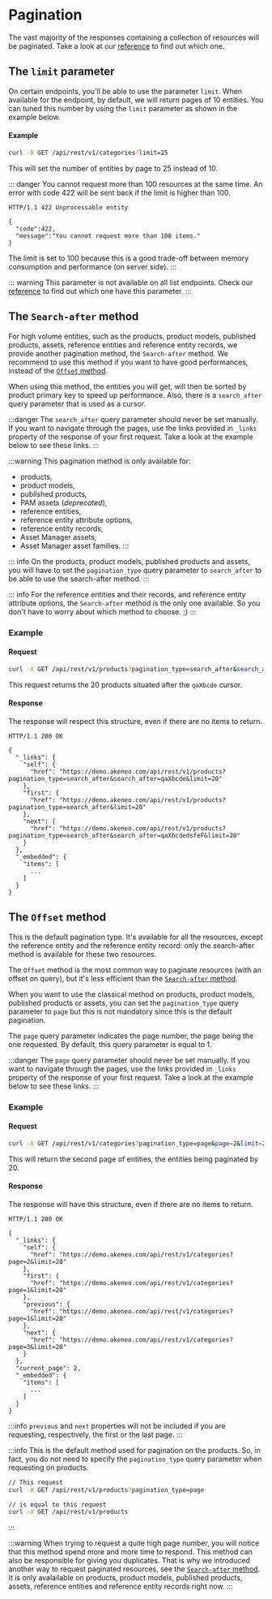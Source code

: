 # Pagination

The vast majority of the responses containing a collection of resources will be paginated. Take a look at our [reference](/api-reference.html) to find out which one.

## The `limit` parameter

On certain endpoints, you'll be able to use the parameter `limit`. When available for the endpoint, by default, we will return pages of 10 entities. You can tuned this number by using the `limit` parameter as shown in the example below.

#### Example
``` bash
curl -X GET /api/rest/v1/categories?limit=25
```

This will set the number of entities by page to 25 instead of 10.

::: danger
You cannot request more than 100 resources at the same time.
An error with code 422 will be sent back if the limit is higher than 100.
```http
HTTP/1.1 422 Unprocessable entity

{ 
  "code":422, 
  "message":"You cannot request more than 100 items." 
}
```
The limit is set to 100 because this is a good trade-off between memory consumption and performance (on server side).
:::

::: warning
This parameter is not available on all list endpoints. Check our [reference](/api-reference.html) to find out which one have this parameter.
:::

## The `Search-after` method

For high volume entities, such as the products, product models, published products, assets, reference entities and reference entity records, we provide another pagination method, the `Search-after` method. We recommend to use this method if you want to have good performances, instead of the [`Offset` method](/documentation/pagination.html#the-offset-method).

When using this method, the entities you will get, will then be sorted by product primary key to speed up performance. Also, there is a `search_after` query parameter that is used as a cursor.

:::danger
The `search_after` query parameter should never be set manually. If you want to navigate through the pages, use the links provided in `_links` property of the response of your first request. Take a look at the example below to see these links.
:::

:::warning
This pagination method is only available for:
- products,
- product models,
- published products,
- PAM assets (_deprecated_),
- reference entities,
- reference entity attribute options,
- reference entity records,
- Asset Manager assets,
- Asset Manager asset families.
:::

::: info
On the products, product models, published products and assets, you will have to set the `pagination_type` query parameter to `search_after` to be able to use the search-after method.
:::

::: info
For the reference entities and their records, and reference entity attribute options, the `Search-after` method is the only one available. So you don't have to worry about which method to choose. ;)
:::

### Example
#### Request
``` bash
curl -X GET /api/rest/v1/products?pagination_type=search_after&search_after=qaXbcde&limit=20
```

This request returns the 20 products situated after the `qaXbcde` cursor.

#### Response
The response will respect this structure, even if there are no items to return.

```http
HTTP/1.1 200 OK

{
  "_links": {
    "self": {
      "href": "https://demo.akeneo.com/api/rest/v1/products?pagination_type=search_after&search_after=qaXbcde&limit=20"
    },
    "first": {
      "href": "https://demo.akeneo.com/api/rest/v1/products?pagination_type=search_after&limit=20"
    },
    "next": {
      "href": "https://demo.akeneo.com/api/rest/v1/products?pagination_type=search_after&search_after=qaXbcdedsfeF&limit=20"
    }
  },
  "_embedded": {
    "items": [
      ...
    ]
  }
}
```

## The `Offset` method

This is the default pagination type. It's available for all the resources, except the reference entity and the reference entity record: only the search-after method is available for these two resources.

The `Offset` method is the most common way to paginate resources (with an offset on query), but it's less efficient than the [`Search-after` method](/documentation/pagination.html#the-search-after-method).

When you want to use the classical method on products, product models, published products or assets, you can set the `pagination_type` query parameter to `page` but this is not mandatory since this is the default pagination.

The `page` query parameter indicates the page number, the page being the one requested. By default, this query parameter is equal to 1.

:::danger
The `page` query parameter should never be set manually. If you want to navigate through the pages, use the links provided in `_links` property of the response of your first request. Take a look at the example below to see these links. 
:::

### Example
#### Request
``` bash
curl -X GET /api/rest/v1/categories?pagination_type=page&page=2&limit=20
```

This will return the second page of entities, the entities being paginated by 20.

#### Response
The response will have this structure, even if there are no items to return.

```http
HTTP/1.1 200 OK

{
  "_links": {
    "self": {
      "href": "https://demo.akeneo.com/api/rest/v1/categories?page=2&limit=20"
    },
    "first": {
      "href": "https://demo.akeneo.com/api/rest/v1/categories?page=1&limit=20"
    },
    "previous": {
      "href": "https://demo.akeneo.com/api/rest/v1/categories?page=1&limit=20"
    },
    "next": {
      "href": "https://demo.akeneo.com/api/rest/v1/categories?page=3&limit=20"
    }
  },
  "current_page": 2,
  "_embedded": {
    "items": [
      ...
    ]
  }
}
```

:::info
`previous` and `next` properties will not be included if you are requesting, respectively, the first or the last page.
:::

:::info
This is the default method used for pagination on the products. So, in fact, you do not need to specify the `pagination_type` query parameter when requesting on products.
``` bash
// This request
curl -X GET /api/rest/v1/products?pagination_type=page

// is equal to this request
curl -X GET /api/rest/v1/products
```
:::

:::warning
When trying to request a quite high page number, you will notice that this method spend more and more time to respond. This method can also be responsible for giving you duplicates. That is why we introduced another way to request paginated resources, see the [`Search-after` method](/documentation/pagination.html#the-search-after-method). It is only avalailable on products, product models, published products, assets, reference entities and reference entity records right now.
:::

